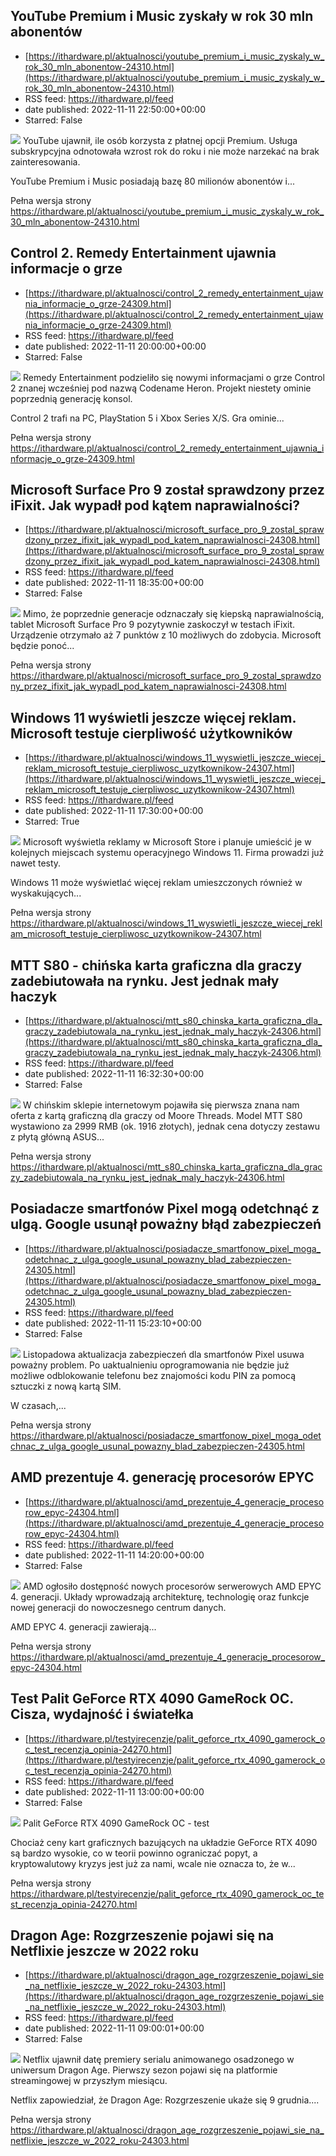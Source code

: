 ## YouTube Premium i Music zyskały w rok 30 mln abonentów
 - [https://ithardware.pl/aktualnosci/youtube_premium_i_music_zyskaly_w_rok_30_mln_abonentow-24310.html](https://ithardware.pl/aktualnosci/youtube_premium_i_music_zyskaly_w_rok_30_mln_abonentow-24310.html)
 - RSS feed: https://ithardware.pl/feed
 - date published: 2022-11-11 22:50:00+00:00
 - Starred: False

<img src="https://ithardware.pl/artykuly/min/24310_1.jpg" />            YouTube ujawnił, ile os&oacute;b korzysta z płatnej opcji Premium. Usługa subskrypcyjna odnotowała wzrost rok do roku i nie może narzekać na brak zainteresowania.

YouTube Premium i Music posiadają bazę 80 milion&oacute;w abonent&oacute;w i...
            <p>Pełna wersja strony <a href="https://ithardware.pl/aktualnosci/youtube_premium_i_music_zyskaly_w_rok_30_mln_abonentow-24310.html">https://ithardware.pl/aktualnosci/youtube_premium_i_music_zyskaly_w_rok_30_mln_abonentow-24310.html</a></p>

## Control 2. Remedy Entertainment ujawnia informacje o grze
 - [https://ithardware.pl/aktualnosci/control_2_remedy_entertainment_ujawnia_informacje_o_grze-24309.html](https://ithardware.pl/aktualnosci/control_2_remedy_entertainment_ujawnia_informacje_o_grze-24309.html)
 - RSS feed: https://ithardware.pl/feed
 - date published: 2022-11-11 20:00:00+00:00
 - Starred: False

<img src="https://ithardware.pl/artykuly/min/24309_1.jpg" />            Remedy&nbsp;Entertainment podzieliło się nowymi informacjami o grze Control 2 znanej wcześniej pod nazwą&nbsp;Codename Heron. Projekt niestety ominie poprzednią generację konsol.

Control 2 trafi na PC, PlayStation 5 i Xbox Series X/S. Gra ominie...
            <p>Pełna wersja strony <a href="https://ithardware.pl/aktualnosci/control_2_remedy_entertainment_ujawnia_informacje_o_grze-24309.html">https://ithardware.pl/aktualnosci/control_2_remedy_entertainment_ujawnia_informacje_o_grze-24309.html</a></p>

## Microsoft Surface Pro 9 został sprawdzony przez iFixit. Jak wypadł pod kątem naprawialności?
 - [https://ithardware.pl/aktualnosci/microsoft_surface_pro_9_zostal_sprawdzony_przez_ifixit_jak_wypadl_pod_katem_naprawialnosci-24308.html](https://ithardware.pl/aktualnosci/microsoft_surface_pro_9_zostal_sprawdzony_przez_ifixit_jak_wypadl_pod_katem_naprawialnosci-24308.html)
 - RSS feed: https://ithardware.pl/feed
 - date published: 2022-11-11 18:35:00+00:00
 - Starred: False

<img src="https://ithardware.pl/artykuly/min/24308_1.jpg" />            Mimo, że poprzednie generacje&nbsp;odznaczały się kiepską&nbsp;naprawialnością, tablet Microsoft Surface Pro 9 pozytywnie zaskoczył w testach iFixit. Urządzenie otrzymało aż 7 punkt&oacute;w z 10 możliwych do zdobycia. Microsoft będzie ponoć...
            <p>Pełna wersja strony <a href="https://ithardware.pl/aktualnosci/microsoft_surface_pro_9_zostal_sprawdzony_przez_ifixit_jak_wypadl_pod_katem_naprawialnosci-24308.html">https://ithardware.pl/aktualnosci/microsoft_surface_pro_9_zostal_sprawdzony_przez_ifixit_jak_wypadl_pod_katem_naprawialnosci-24308.html</a></p>

## Windows 11 wyświetli jeszcze więcej reklam. Microsoft testuje cierpliwość użytkowników
 - [https://ithardware.pl/aktualnosci/windows_11_wyswietli_jeszcze_wiecej_reklam_microsoft_testuje_cierpliwosc_uzytkownikow-24307.html](https://ithardware.pl/aktualnosci/windows_11_wyswietli_jeszcze_wiecej_reklam_microsoft_testuje_cierpliwosc_uzytkownikow-24307.html)
 - RSS feed: https://ithardware.pl/feed
 - date published: 2022-11-11 17:30:00+00:00
 - Starred: True

<img src="https://ithardware.pl/artykuly/min/24307_1.jpg" />            Microsoft wyświetla reklamy w Microsoft Store i planuje umieścić je w kolejnych miejscach systemu operacyjnego Windows 11. Firma prowadzi już nawet testy.

Windows 11 może wyświetlać więcej reklam umieszczonych r&oacute;wnież w wyskakujących...
            <p>Pełna wersja strony <a href="https://ithardware.pl/aktualnosci/windows_11_wyswietli_jeszcze_wiecej_reklam_microsoft_testuje_cierpliwosc_uzytkownikow-24307.html">https://ithardware.pl/aktualnosci/windows_11_wyswietli_jeszcze_wiecej_reklam_microsoft_testuje_cierpliwosc_uzytkownikow-24307.html</a></p>

## MTT S80 - chińska karta graficzna dla graczy zadebiutowała na rynku. Jest jednak mały haczyk
 - [https://ithardware.pl/aktualnosci/mtt_s80_chinska_karta_graficzna_dla_graczy_zadebiutowala_na_rynku_jest_jednak_maly_haczyk-24306.html](https://ithardware.pl/aktualnosci/mtt_s80_chinska_karta_graficzna_dla_graczy_zadebiutowala_na_rynku_jest_jednak_maly_haczyk-24306.html)
 - RSS feed: https://ithardware.pl/feed
 - date published: 2022-11-11 16:32:30+00:00
 - Starred: False

<img src="https://ithardware.pl/artykuly/min/24306_1.jpg" />            W chińskim sklepie internetowym pojawiła się pierwsza znana nam oferta z kartą graficzną dla graczy od Moore Threads. Model MTT S80 wystawiono za&nbsp;2999 RMB (ok. 1916 złotych), jednak cena dotyczy zestawu z&nbsp;płytą gł&oacute;wną&nbsp;ASUS...
            <p>Pełna wersja strony <a href="https://ithardware.pl/aktualnosci/mtt_s80_chinska_karta_graficzna_dla_graczy_zadebiutowala_na_rynku_jest_jednak_maly_haczyk-24306.html">https://ithardware.pl/aktualnosci/mtt_s80_chinska_karta_graficzna_dla_graczy_zadebiutowala_na_rynku_jest_jednak_maly_haczyk-24306.html</a></p>

## Posiadacze smartfonów Pixel mogą odetchnąć z ulgą. Google usunął poważny błąd zabezpieczeń
 - [https://ithardware.pl/aktualnosci/posiadacze_smartfonow_pixel_moga_odetchnac_z_ulga_google_usunal_powazny_blad_zabezpieczen-24305.html](https://ithardware.pl/aktualnosci/posiadacze_smartfonow_pixel_moga_odetchnac_z_ulga_google_usunal_powazny_blad_zabezpieczen-24305.html)
 - RSS feed: https://ithardware.pl/feed
 - date published: 2022-11-11 15:23:10+00:00
 - Starred: False

<img src="https://ithardware.pl/artykuly/min/24305_1.jpg" />            Listopadowa aktualizacja zabezpieczeń dla smartfon&oacute;w Pixel usuwa poważny problem. Po uaktualnieniu oprogramowania&nbsp;nie będzie już możliwe odblokowanie telefonu bez znajomości kodu PIN za pomocą sztuczki z nową kartą SIM.

W czasach,...
            <p>Pełna wersja strony <a href="https://ithardware.pl/aktualnosci/posiadacze_smartfonow_pixel_moga_odetchnac_z_ulga_google_usunal_powazny_blad_zabezpieczen-24305.html">https://ithardware.pl/aktualnosci/posiadacze_smartfonow_pixel_moga_odetchnac_z_ulga_google_usunal_powazny_blad_zabezpieczen-24305.html</a></p>

## AMD prezentuje 4. generację procesorów EPYC
 - [https://ithardware.pl/aktualnosci/amd_prezentuje_4_generacje_procesorow_epyc-24304.html](https://ithardware.pl/aktualnosci/amd_prezentuje_4_generacje_procesorow_epyc-24304.html)
 - RSS feed: https://ithardware.pl/feed
 - date published: 2022-11-11 14:20:00+00:00
 - Starred: False

<img src="https://ithardware.pl/artykuly/min/24304_1.jpg" />            AMD ogłosiło dostępność nowych procesor&oacute;w serwerowych&nbsp;AMD EPYC 4. generacji. Układy&nbsp;wprowadzają architekturę, technologię oraz funkcje nowej generacji do nowoczesnego centrum danych.

AMD EPYC 4. generacji zawierają...
            <p>Pełna wersja strony <a href="https://ithardware.pl/aktualnosci/amd_prezentuje_4_generacje_procesorow_epyc-24304.html">https://ithardware.pl/aktualnosci/amd_prezentuje_4_generacje_procesorow_epyc-24304.html</a></p>

## Test Palit GeForce RTX 4090 GameRock OC. Cisza, wydajność i światełka
 - [https://ithardware.pl/testyirecenzje/palit_geforce_rtx_4090_gamerock_oc_test_recenzja_opinia-24270.html](https://ithardware.pl/testyirecenzje/palit_geforce_rtx_4090_gamerock_oc_test_recenzja_opinia-24270.html)
 - RSS feed: https://ithardware.pl/feed
 - date published: 2022-11-11 13:00:00+00:00
 - Starred: False

<img src="https://ithardware.pl/artykuly/min/24270_1.png" />            Palit GeForce RTX 4090 GameRock OC - test

Chociaż ceny kart graficznych bazujących na układzie GeForce RTX 4090 są bardzo wysokie, co w teorii powinno ograniczać popyt, a kryptowalutowy kryzys jest już za nami, wcale nie oznacza to, że w...
            <p>Pełna wersja strony <a href="https://ithardware.pl/testyirecenzje/palit_geforce_rtx_4090_gamerock_oc_test_recenzja_opinia-24270.html">https://ithardware.pl/testyirecenzje/palit_geforce_rtx_4090_gamerock_oc_test_recenzja_opinia-24270.html</a></p>

## Dragon Age: Rozgrzeszenie pojawi się na Netflixie jeszcze w 2022 roku
 - [https://ithardware.pl/aktualnosci/dragon_age_rozgrzeszenie_pojawi_sie_na_netflixie_jeszcze_w_2022_roku-24303.html](https://ithardware.pl/aktualnosci/dragon_age_rozgrzeszenie_pojawi_sie_na_netflixie_jeszcze_w_2022_roku-24303.html)
 - RSS feed: https://ithardware.pl/feed
 - date published: 2022-11-11 09:00:01+00:00
 - Starred: False

<img src="https://ithardware.pl/artykuly/min/24303_1.jpg" />            Netflix ujawnił datę premiery serialu animowanego osadzonego w uniwersum Dragon Age. Pierwszy sezon pojawi się na platformie streamingowej w przyszłym miesiącu.

Netflix zapowiedział, że&nbsp;Dragon Age: Rozgrzeszenie ukaże się 9 grudnia....
            <p>Pełna wersja strony <a href="https://ithardware.pl/aktualnosci/dragon_age_rozgrzeszenie_pojawi_sie_na_netflixie_jeszcze_w_2022_roku-24303.html">https://ithardware.pl/aktualnosci/dragon_age_rozgrzeszenie_pojawi_sie_na_netflixie_jeszcze_w_2022_roku-24303.html</a></p>
